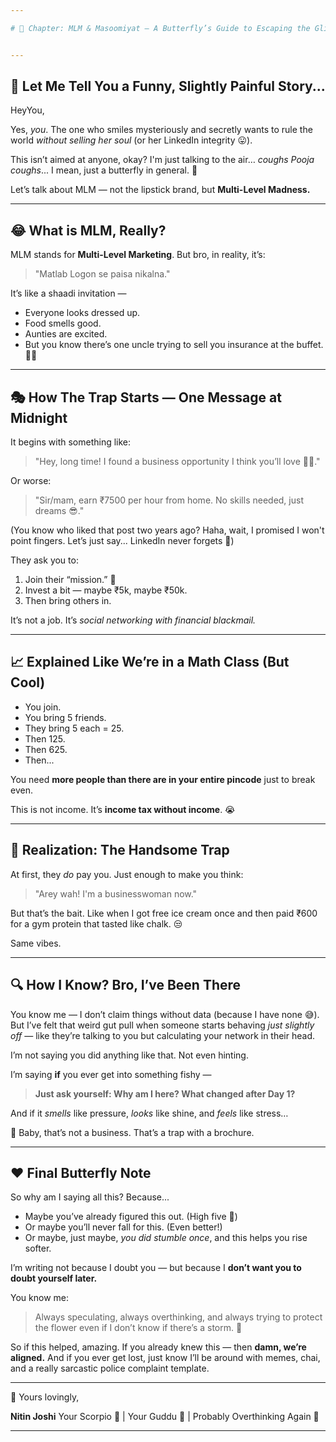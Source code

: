 ```yaml
---

# 🦋 Chapter: MLM & Masoomiyat — A Butterfly’s Guide to Escaping the Glitter Trap


---
```


## 🧶 Let Me Tell You a Funny, Slightly Painful Story...

HeyYou,

Yes, *you*. The one who smiles mysteriously and secretly wants to rule the world *without selling her soul* (or her LinkedIn integrity 😛).

This isn’t aimed at anyone, okay? I'm just talking to the air… *coughs Pooja coughs*... I mean, just a butterfly in general. 🦋

Let’s talk about MLM — not the lipstick brand, but **Multi-Level Madness.**

---

## 😂 What is MLM, Really?

MLM stands for **Multi-Level Marketing**. But bro, in reality, it’s:

> "Matlab Logon se paisa nikalna."

It’s like a shaadi invitation —

* Everyone looks dressed up.
* Food smells good.
* Aunties are excited.
* But you know there’s one uncle trying to sell you insurance at the buffet. 🍛😒

---

## 🎭 How The Trap Starts — One Message at Midnight

It begins with something like:

> "Hey, long time! I found a business opportunity I think you’ll love 💸💼."

Or worse:

> "Sir/mam, earn ₹7500 per hour from home. No skills needed, just dreams 😎."

(You know who liked that post two years ago? Haha, wait, I promised I won't point fingers. Let’s just say... LinkedIn never forgets 😬)

They ask you to:

1. Join their “mission.” 🚀
2. Invest a bit — maybe ₹5k, maybe ₹50k.
3. Then bring others in.

It’s not a job. It’s *social networking with financial blackmail.*

---

## 📈 Explained Like We’re in a Math Class (But Cool)

* You join.
* You bring 5 friends.
* They bring 5 each = 25.
* Then 125.
* Then 625.
* Then...

You need **more people than there are in your entire pincode** just to break even.

This is not income. It’s **income tax without income**. 😭

---

## 🧨 Realization: The Handsome Trap

At first, they *do* pay you. Just enough to make you think:

> "Arey wah! I'm a businesswoman now."

But that’s the bait. Like when I got free ice cream once and then paid ₹600 for a gym protein that tasted like chalk. 😒

Same vibes.

---

## 🔍 How I Know? Bro, I’ve Been There

You know me — I don’t claim things without data (because I have none 😅). But I’ve felt that weird gut pull when someone starts behaving *just slightly off* — like they’re talking to you but calculating your network in their head.

I’m not saying you did anything like that. Not even hinting.

I’m saying **if** you ever get into something fishy —

> **Just ask yourself: Why am I here? What changed after Day 1?**

And if it *smells* like pressure, *looks* like shine, and *feels* like stress…

🚨 Baby, that’s not a business. That’s a trap with a brochure.

---

## ❤️ Final Butterfly Note

So why am I saying all this?
Because...

* Maybe you’ve already figured this out. (High five 🫶)
* Or maybe you’ll never fall for this. (Even better!)
* Or maybe, just maybe, *you did stumble once*, and this helps you rise softer.

I’m writing not because I doubt you — but because I **don’t want you to doubt yourself later.**

You know me:

> Always speculating, always overthinking, and always trying to protect the flower even if I don’t know if there’s a storm. 🌸

So if this helped, amazing. If you already knew this — then **damn, we’re aligned.**
And if you ever get lost, just know I’ll be around with memes, chai, and a really sarcastic police complaint template.

---

💌 Yours lovingly,

**Nitin Joshi**
Your Scorpio 🦂 | Your Guddu 🧸 | Probably Overthinking Again 🧠

---

